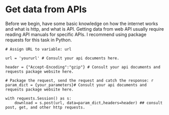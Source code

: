 # Get data from APIs
Before we begin, have some basic knowledge on how the internet works and what is http, and what is API.
Getting data from web API usually require reading API manuals for specific APIs.
I recommend using package requests for this task in Python.

```
# Assign URL to variable: url

url = 'yoururl' # Consult your api documents here.

header = {"Accept-Encoding":"gzip"} # Consult your api documents and requests package website here.

# Package the request, send the request and catch the response: r
param_dict = {your_parameters}# Consult your api documents and requests package website here.

with requests.Session() as s: 
    download = s.post(url, data=param_dict,headers=header) ## consult post, get, and other http requests.
```    
